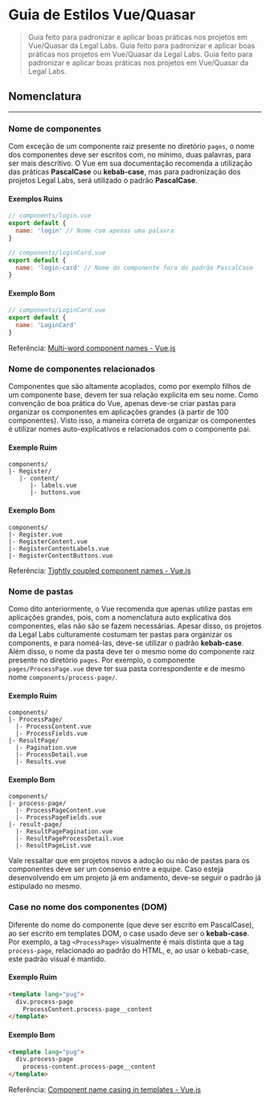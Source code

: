 # Guia de Estilos Vue/Quasar

> Guia feito para padronizar e aplicar boas práticas nos projetos em Vue/Quasar da Legal Labs.
> Guia feito para padronizar e aplicar boas práticas nos projetos em Vue/Quasar da Legal Labs.
> Guia feito para padronizar e aplicar boas práticas nos projetos em Vue/Quasar da Legal Labs.

## Nomenclatura
___

### Nome de componentes

Com exceção de um componente raiz presente no diretório `pages`, o nome dos componentes deve ser escritos com, no mínimo, duas palavras, para ser mais descritivo. O Vue em sua documentação recomenda a utilização das práticas __PascalCase__ ou __kebab-case__, mas para padronização dos projetos Legal Labs, será utilizado o padrão __PascalCase__.


#### Exemplos Ruins
```javascript
// components/login.vue
export default {
  name: 'login' // Nome com apenas uma palavra
}
```
```javascript
// components/loginCard.vue
export default {
  name: 'login-card' // Nome do componente fora do padrão PascalCase
}
```

#### Exemplo Bom

```javascript
// components/LoginCard.vue
export default {
  name: 'LoginCard'
}
```

Referência: [Multi-word component names - Vue.js](https://vuejs.org/v2/style-guide/#Multi-word-component-names-essential)

### Nome de componentes relacionados

Componentes que são altamente acoplados, como por exemplo filhos de um componente base, devem ter sua relação explicita em seu nome. Como convenção de boa prática do Vue, apenas deve-se criar pastas para organizar os componentes em aplicações grandes (à partir de 100 componentes). Visto isso, a maneira correta de organizar os componentes é utilizar nomes auto-explicativos e relacionados com o componente pai.

#### Exemplo Ruim
```
components/
|- Register/
   |- content/
      |- labels.vue
      |- buttons.vue
```

#### Exemplo Bom
```
components/
|- Register.vue
|- RegisterContent.vue
|- RegisterContentLabels.vue
|- RegisterContentButtons.vue
```

Referência: [Tightly coupled component names - Vue.js](https://vuejs.org/v2/style-guide/#Tightly-coupled-component-names-strongly-recommended)

### Nome de pastas

Como dito anteriormente, o Vue recomenda que apenas utilize pastas em aplicações grandes, pois, com a nomenclatura auto explicativa dos componentes, elas não são se fazem necessárias. Apesar disso, os projetos da Legal Labs culturamente costumam ter pastas para organizar os components, e para nomeá-las, deve-se utilizar o padrão __kebab-case__. Além disso, o nome da pasta deve ter o mesmo nome do componente raiz presente no diretório `pages`. Por exemplo, o componente `pages/ProcessPage.vue` deve ter sua pasta correspondente e de mesmo nome `components/process-page/`.

#### Exemplo Ruim
```
components/
|- ProcessPage/
  |- ProcessContent.vue
  |- ProcessFields.vue
|- ResultPage/
  |- Pagination.vue
  |- ProcessDetail.vue
  |- Results.vue
```

#### Exemplo Bom
```
components/
|- process-page/
  |- ProcessPageContent.vue
  |- ProcessPageFields.vue
|- result-page/
  |- ResultPagePagination.vue
  |- ResultPageProcessDetail.vue
  |- ResultPageList.vue
```

Vale ressaltar que em projetos novos a adoção ou não de pastas para os componentes deve ser um consenso entre a equipe. Caso esteja desenvolvendo em um projeto já em andamento, deve-se seguir o padrão já estipulado no mesmo.

<!-- Referência: []() -->

### Case no nome dos componentes (DOM)

Diferente do nome do componente (que deve ser escrito em PascalCase), ao ser escrito em templates DOM, o case usado deve ser o __kebab-case__. Por exemplo, a tag `<ProcessPage>` visualmente é mais distinta que a tag `process-page`, relacionado ao padrão do HTML, e, ao usar o kebab-case, este padrão visual é mantido.

#### Exemplo Ruim
```html
<template lang="pug">
  div.process-page
    ProcessContent.process-page__content
</template>
```

#### Exemplo Bom
```html
<template lang="pug">
  div.process-page
    process-content.process-page__content
</template>
```
Referência: [Component name casing in templates - Vue.js](https://vuejs.org/v2/style-guide/#Component-name-casing-in-templates-strongly-recommended)

<!-- ### 1.4) Padrão BEM para CSS

O padrão de nomenclatura BEM (block, element, modifier) tem o objetivo de  -->